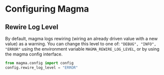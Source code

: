 # Configuring Magma

## Rewire Log Level
By default, magma logs rewiring (wiring an already driven value with a new
value) as a warning.  You can change this level to one of: `"DEBUG", "INFO",
"ERROR"` using the environment variable `MAGMA_REWIRE_LOG_LEVEL`, or by using
the magma config interface.
```python
from magma.config import config
config.rewire_log_level = "ERROR"
```
